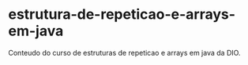 # estrutura-de-repeticao-e-arrays-em-java
Conteudo do curso de estruturas de repeticao e arrays em java da DIO.

